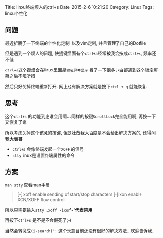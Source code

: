 Title: linxu终端烦人的ctrl+s
Date: 2015-2-6 10:21:20
Category: Linux
Tags: linxu个性化

## 问题

最近折腾了一下终端的个性化定制, 以及vim定制, 并且管理了自己的Dotfile

但是遇到一个烦人的问题, 快捷键里面有个`ctrl+a`经常被我给按成`ctrl+s`, 频率还不低

`ctrl+s`这个键组合在linux里面是`锁定屏幕显示` 搜了一下很多小白都遇到这个锁定屏幕之后不知所措

然后只好关掉终端重新打开. 网上也有解决方案就是按下`ctrl + q` 就能恢复.

## 思考

这个`ctrl+s` 的功能到底谁会用啊....同样的按键`ScrollLock`完全能用啊, 再按一下又恢复了嘛

所以考虑关掉这个该死的按键, 但是壮哉我大百度是不会给出解决方案的, 还得问我**大表哥**

- `ctrl+s` 会像终端发起一个`XOFF` 的信号
- `stty` linux是设置终端属性的命令

## 方案

`man stty` 查看man手册
> [-]ixoff
>    enable sending of start/stop characters
> [-]ixon
>    enable XON/XOFF flow control

所以只需要输入`stty ixoff -ixon`__'-'代表禁用__ 

再按下`ctrl+s` 是不是不会假死了;-)

当然会转换成`(i-search)':` 这个玩意目前还没有很好的解决方法...欢迎告诉我..